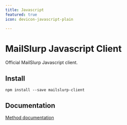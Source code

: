 ```yaml
---
title: Javascript
featured: true
icon: devicon-javascript-plain

---
```

# MailSlurp Javascript Client

Official MailSlurp Javascript client.

## Install
`npm install --save mailslurp-client`

## Documentation
[Method documentation](./classes/_index_.mailslurp.md)
